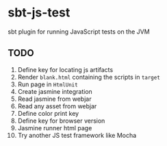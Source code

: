 # sbt-js-test
sbt plugin for running JavaScript tests on the JVM

## TODO
1.  Define key for locating js artifacts
2.  Render `blank.html` containing the scripts in `target`
3.  Run page in `HtmlUnit`
4.  Create jasmine integration
5.  Read jasmine from webjar
6.  Read any asset from webjar
7.  Define color print key
8.  Define key for browser version
9.  Jasmine runner html page
10. Try another JS test framework like Mocha
